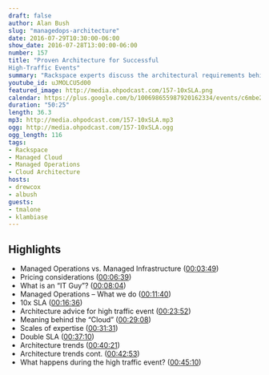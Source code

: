 ```yaml
---
draft: false
author: Alan Bush
slug: "managedops-architecture"
date: 2016-07-29T10:30:00-06:00
show_date: 2016-07-28T13:00:00-06:00
number: 157
title: "Proven Architecture for Successful
High-Traffic Events"
summary: "Rackspace experts discuss the architectural requirements behind our 10X guarantee for high-traffic events."
youtube_id: uJMOLCU5d00
featured_image: http://media.ohpodcast.com/157-10xSLA.png
calendar: https://plus.google.com/b/100698655987920162334/events/c6mbe21nppviia8dqpqhpub4pl8
duration: "50:25"
length: 36.3
mp3: http://media.ohpodcast.com/157-10xSLA.mp3
ogg: http://media.ohpodcast.com/157-10xSLA.ogg
ogg_length: 116
tags:
- Rackspace
- Managed Cloud
- Managed Operations
- Cloud Architecture
hosts:
- drewcox
- albush
guests:
- tmalone
- klambiase
---
```


<!--more-->

## Highlights

- Managed Operations vs. Managed Infrastructure  ([00:03:49](https://youtu.be/uJMOLCU5d00?t=00h03m49s))
- Pricing considerations  ([00:06:39](https://youtu.be/uJMOLCU5d00?t=00h06m39s))
- What is an “IT Guy”?  ([00:08:04](https://youtu.be/uJMOLCU5d00?t=00h08m04s))
- Managed Operations – What we do  ([00:11:40](https://youtu.be/uJMOLCU5d00?t=00h11m40s))
- 10x SLA  ([00:16:36](https://youtu.be/uJMOLCU5d00?t=00h16m36s))
- Architecture advice for high traffic event  ([00:23:52](https://youtu.be/uJMOLCU5d00?t=00h23m52s))
- Meaning behind the “Cloud”  ([00:29:08](https://youtu.be/uJMOLCU5d00?t=00h29m08s))
- Scales of expertise  ([00:31:31](https://youtu.be/uJMOLCU5d00?t=00h31m31s))
- Double SLA  ([00:37:10](https://youtu.be/uJMOLCU5d00?t=00h37m10s))
- Architecture trends  ([00:40:21](https://youtu.be/uJMOLCU5d00?t=00h40m21s))
- Architecture trends cont.  ([00:42:53](https://youtu.be/uJMOLCU5d00?t=00h42m53s))
- What happens during the high traffic event?  ([00:45:10](https://youtu.be/uJMOLCU5d00?t=00h45m10s))
